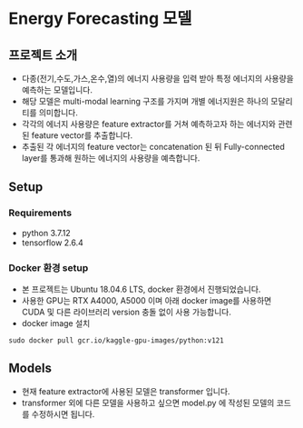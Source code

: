 # Energy Forecasting 모델
## 프로젝트 소개
* 다종(전기,수도,가스,온수,열)의 에너지 사용량을 입력 받아 특정 에너지의 사용량을 예측하는 모델입니다.
* 해당 모델은 multi-modal learning 구조를 가지며 개별 에너지원은 하나의 모달리티를 의미합니다.
* 각각의 에너지 사용량은 feature extractor를 거쳐 예측하고자 하는 에너지와 관련된 feature vector를 추출합니다.
* 추출된 각 에너지의 feature vector는 concatenation 된 뒤 Fully-connected layer를 통과해 원하는 에너지의 사용량을 예측합니다.

## Setup
### Requirements
* python 3.7.12
* tensorflow 2.6.4
### Docker 환경 setup
* 본 프로젝트는 Ubuntu 18.04.6 LTS, docker 환경에서 진행되었습니다.
* 사용한 GPU는 RTX A4000, A5000 이며 아래 docker image를 사용하면 CUDA  및 다른 라이브러리 version 충돌 없이 사용 가능합니다.
* docker image 설치
```
sudo docker pull gcr.io/kaggle-gpu-images/python:v121
```

## Models 
* 현재 feature extractor에 사용된 모델은 transformer 입니다.
* transformer 외에 다른 모델을 사용하고 싶으면 model.py 에 작성된 모델의 코드를 수정하시면 됩니다.
